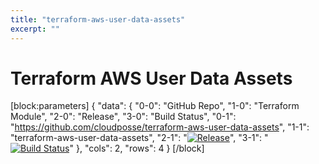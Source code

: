 ```yaml
---
title: "terraform-aws-user-data-assets"
excerpt: ""
---
```

# Terraform AWS User Data Assets
[block:parameters]
{
  "data": {
    "0-0": "GitHub Repo",
    "1-0": "Terraform Module",
    "2-0": "Release",
    "3-0": "Build Status",
    "0-1": "https://github.com/cloudposse/terraform-aws-user-data-assets",
    "1-1": "terraform-aws-user-data-assets",
    "2-1": "[![Release](https://img.shields.io/github/release/cloudposse/terraform-aws-user-data-assets.svg)](https://github.com/cloudposse/terraform-aws-user-data-assets/releases)",
    "3-1": "[![Build Status](https://travis-ci.org/cloudposse/terraform-aws-user-data-assets.svg?branch=master)](https://travis-ci.org/cloudposse/terraform-aws-user-data-assets)"
  },
  "cols": 2,
  "rows": 4
}
[/block]